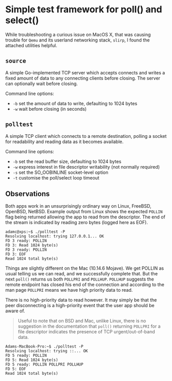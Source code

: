 # Simple test framework for poll() and select()

While troubleshooting a curious issue on MacOS X, that was causing trouble for `Qemu`
and its userland networking stack, `slirp`, I found the attached utilities helpful.

## `source`

A simple Go-implemented TCP server which accepts connects and writes a fixed amount
of data to any connecting clients before closing. The server can optionally wait before
closing.

Command line options:

- `-b` set the amount of data to write, defaulting to 1024 bytes
- `-w` wait before closing (in seconds)


## `polltest`

A simple TCP client which connects to a remote destination, polling a socket for readability
and reading data as it becomes available.

Command line options:

- `-b` set the read buffer size, defaulting to 1024 bytes
- `-w` express interest in file descriptor writability (not normally required)
- `-s` set the SO_OOBINLINE socket-level option
- `-t` customise the poll/select loop timeout


## Observations

Both apps work in an unsurprisingly ordinary way on Linux, FreeBSD, OpenBSD, NetBSD.
Example output from Linux shows the expected `POLLIN` flag being returned allowing the
app to read from the descriptor. The end of the stream is indicated by reading zero
bytes (logged here as EOF).

```
adamc@xps:~$ ./polltest -P
Resolving localhost: trying 127.0.0.1... OK
FD 3 ready: POLLIN 
FD 3: Read 1024 byte(s)
FD 3 ready: POLLIN 
FD 3: EOF
Read 1024 total byte(s)

```

Things are slightly different on the Mac (10.14.6 Mojave). We get POLLIN as usual telling us we can read,
and we successfully complete that. But the next `poll()` returns us both `POLLPRI` and
`POLLHUP`.  `POLLHUP` suggests the remote endpoint has closed his end of the connection
and according to the man page `POLLPRI` means we have high priority data to read. 

There is no high-priority data to read however. It may simply be that the peer disconnecting
is a high-priority event that the user app should be aware of.

> Useful to note that on BSD and Mac, unlike Linux, there is no suggestion in the documentation
> that `poll()` returning `POLLPRI` for a file descriptor indicates the presence of TCP
> urgent/out-of-band data.

```
Adams-MacBook-Pro:~$ ./polltest -P 
Resolving localhost: trying ::... OK
FD 5 ready: POLLIN 
FD 5: Read 1024 byte(s)
FD 5 ready: POLLIN POLLPRI POLLHUP 
FD 5: EOF
Read 1024 total byte(s)
```


